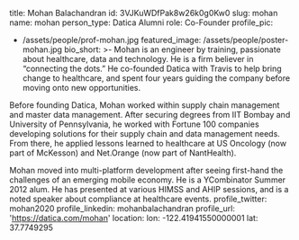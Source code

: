 title: Mohan Balachandran
id: 3VJKuWDfPak8w26k0g0Kw0
slug: mohan
name: mohan
person_type: Datica Alumni
role: Co-Founder
profile_pic:
  - /assets/people/prof-mohan.jpg
featured_image: /assets/people/poster-mohan.jpg
bio_short: >-
  Mohan is an engineer by training, passionate about healthcare, data and
  technology. He is a firm believer in “connecting the dots.” He co-founded
  Datica with Travis to help bring change to healthcare, and spent four years
  guiding the company before moving onto new opportunities.


  Before founding Datica, Mohan worked within supply chain management and master
  data management. After securing degrees from IIT Bombay and University of
  Pennsylvania, he worked with Fortune 100 companies developing solutions for
  their supply chain and data management needs. From there, he applied lessons
  learned to healthcare at US Oncology (now part of McKesson) and Net.Orange
  (now part of NantHealth).


  Mohan moved into multi-platform development after seeing first-hand the
  challenges of an emerging mobile economy. He is a YCombinator Summer 2012
  alum. He has presented at various HIMSS and AHIP sessions, and is a noted
  speaker about compliance at healthcare events.
profile_twitter: mohan2020
profile_linkedin: mohanbalachandran
profile_url: 'https://datica.com/mohan'
location:
  lon: -122.41941550000001
  lat: 37.7749295
